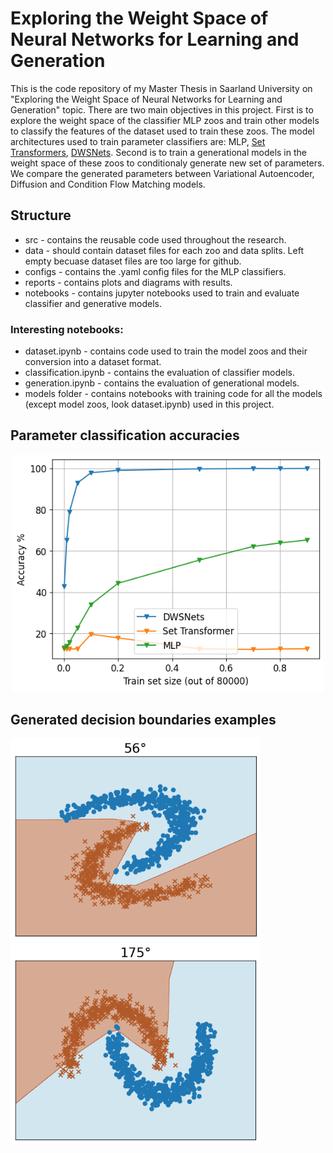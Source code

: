 # Exploring the Weight Space of Neural Networks for Learning and Generation

This is the code repository of my Master Thesis in Saarland University on "Exploring the Weight Space of Neural Networks for Learning and Generation" topic. 
There are two main objectives in this project. 
First is to explore the weight space of the classifier MLP zoos and train other models to classify the features of the dataset used to train these zoos.
The model architectures used to train parameter classifiers are: MLP, [Set Transformers](https://arxiv.org/pdf/1810.00825), [DWSNets](https://arxiv.org/pdf/2301.12780).
Second is to train a generational models in the weight space of these zoos to conditionaly generate new set of parameters.
We compare the generated parameters between Variational Autoencoder, Diffusion and Condition Flow Matching models.

## Structure

* src - contains the reusable code used throughout the research.
* data - should contain dataset files for each zoo and data splits. Left empty becuase dataset files are too large for github.
* configs - contains the .yaml config files for the MLP classifiers.
* reports - contains plots and diagrams with results.
* notebooks - contains jupyter notebooks used to train and evaluate classifier and generative models.

### Interesting notebooks:

* dataset.ipynb - contains code used to train the model zoos and their conversion into a dataset format.
* classification.ipynb - contains the evaluation of classifier models.
* generation.ipynb - contains the evaluation of generational models.
* models folder - contains notebooks with training code for all the models (except model zoos, look dataset.ipynb) used in this project.

## Parameter classification accuracies

<p align="center">
  <img src="https://github.com/IDavron/exploring-neural-networks-weight-space/blob/main/reports/big-zoo-classification-accuracy.png" width=500>
</p>

## Generated decision boundaries examples

<img src="https://github.com/IDavron/exploring-neural-networks-weight-space/blob/main/reports/sample-1.png" width=400> <img src="https://github.com/IDavron/exploring-neural-networks-weight-space/blob/main/reports/sample-2.png" width=400>
